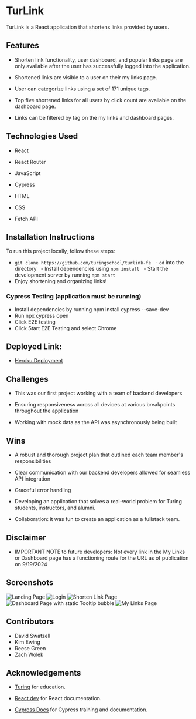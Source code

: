 # TurLink

TurLink is a React application that shortens links provided by users. 

## Features

- Shorten link functionality, user dashboard, and popular links page are only available after the user has successfully logged into the application. 

- Shortened links are visible to a user on their my links page.  

- User can categorize links using a set of 171 unique tags. 

- Top five shortened links for all users by click count are available on the dashboard page. 

- Links can be filtered by tag on the my links and dashboard pages. 

## Technologies Used

- React

- React Router

- JavaScript

- Cypress

- HTML

- CSS

- Fetch API

## Installation Instructions

To run this project locally, follow these steps: 
  - `git clone https://github.com/turingschool/turlink-fe`
  - `cd` into the directory
  - Install dependencies using `npm install`
  - Start the development server by running `npm start`
  - Enjoy shortening and organizing links!

### Cypress Testing (application must be running)
  - Install dependencies by running npm install cypress --save-dev
  - Run npx cypress open
  - Click E2E testing
  - Click Start E2E Testing and select Chrome 

## Deployed Link:

- [Heroku Deployment](https://turlink-fe-da6763e5d8d6.herokuapp.com/)

## Challenges

- This was our first project working with a team of backend developers

- Ensuring responsiveness across all devices at various breakpoints throughout the application

- Working with mock data as the API was asynchronously being built 

## Wins 

- A robust and thorough project plan that outlined each team member's responsibilities 

- Clear communication with our backend developers allowed for seamless API integration

- Graceful error handling

- Developing an application that solves a real-world problem for Turing students, instructors, and alumni. 

- Collaboration: it was fun to create an application as a fullstack team.

## Disclaimer

- IMPORTANT NOTE to future developers: Not every link in the My Links or Dashboard page has a functioning route for the URL as of publication on 9/19/2024

## Screenshots 
![Landing Page](https://github.com/user-attachments/assets/1024fb44-7212-4c2c-9ecf-198f4076265f)
![Login](https://github.com/user-attachments/assets/0b2d172c-b017-486c-8a8e-cc25f5fa79d4)
![Shorten Link Page](https://github.com/user-attachments/assets/691d812e-5ef0-41f2-9823-0e5a869a6e02)
![Dashboard Page with static Tooltip bubble](https://github.com/user-attachments/assets/4b8b48e5-7544-418e-b82d-de1662d6ddf4)
![My Links Page](https://github.com/user-attachments/assets/27f26ffc-025c-4592-9135-8eda89299c94)


## Contributors
- David Swatzell 
- Kim Ewing
- Reese Green
- Zach Wolek 

## Acknowledgements

- [Turing](https://turing.edu/) for education.

- [React.dev](https://react.dev/) for React documentation.

- [Cypress Docs](https://docs.cypress.io/) for Cypress training and documentation.
